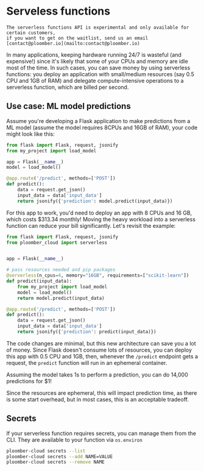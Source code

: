 # Serveless functions

```{important}
The serverless functions API is experimental and only available for certain customers,
if you want to get on the waitlist, send us an email
[contact@ploomber.io](mailto:contact@ploomber.io)
```

In many applications, keeping hardware running 24/7 is wasteful (and expensive!) since
it's likely that some of your CPUs and memory are idle most of the time. In such cases,
you can save money by using serverless functions: you deploy an application with
small/medium resources (say 0.5 CPU and 1GB of RAM) and delegate compute-intensive
operations to a serverless function, which are billed per second.

## Use case: ML model predictions

Assume you're developing a Flask application to make predictions from a ML model
(assume the model requires 8CPUs and 16GB of RAM), your code might look like this:

```python
from flask import Flask, request, jsonify
from my_project import load_model

app = Flask(__name__)
model = load_model()

@app.route('/predict', methods=['POST'])
def predict():
    data = request.get_json()
    input_data = data['input_data']
    return jsonify({'prediction': model.predict(input_data)})
```

For this app to work, you'd need to deploy an app with 8 CPUs and 16 GB, which costs
$313.34 monthly! Moving the heavy workload into a serverless function can reduce your
bill significantly. Let's revisit the example:


```python
from flask import Flask, request, jsonify
from ploomber_cloud import serverless


app = Flask(__name__)

# pass resources needed and pip packages
@serverless(n_cpus=4, memory="16GB", requirements=["scikit-learn"])
def predict(input_data):
    from my_project import load_model
    model = load_model()
    return model.predict(input_data)

@app.route('/predict', methods=['POST'])
def predict():
    data = request.get_json()
    input_data = data['input_data']
    return jsonify({'prediction': predict(input_data)})
```

The code changes are minimal, but this new architecture can save you a lot of money.
Since Flask doesn't consume lots of resources, you can deploy this app with 0.5 CPU
and 1GB, then, whenever the `/predict` endpoint gets a request, the `predict` function
will run in an ephemeral container.

Assuming the model takes 1s to perform a prediction, you can do 14,000 predictions
for $1!

Since the resources are ephemeral, this will impact prediction time, as there is some
start overhead, but in most cases, this is an acceptable tradeoff.

## Secrets

If your serverless function requires secrets, you can manage them from the CLI.
They are available to your function via `os.environ`

```bash
ploomber-cloud secrets --list
ploomber-cloud secrets --add NAME=VALUE
ploomber-cloud secrets --remove NAME
```